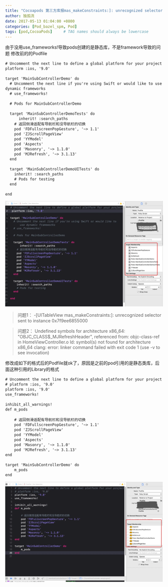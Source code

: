 ```yaml
---
title: "Cocoapods 第三方库报mas_makeConstraints:]: unrecognized selector"
author: 独孤流
date: 2017-05-13 01:04:00 +0800
categories: [Pod_bazel_spm, Pod]
tags: [pod,CocoaPods]     # TAG names should always be lowercase
---
```


由于没用use_frameworks!导致pods创建的是静态库，不是framework导致的问题
修改前的的Podfile
```
# Uncomment the next line to define a global platform for your project
platform :ios, '9.0'

target 'MainSubControllerDemo' do
  # Uncomment the next line if you're using Swift or would like to use dynamic frameworks
  # use_frameworks!

  # Pods for MainSubControllerDemo

  target 'MainSubControllerDemoTests' do
      inherit! :search_paths
    # 返回侧滑适配有导航栏和没导航栏的切换
    pod 'FDFullscreenPopGesture', '~> 1.1'
    pod 'ZJScrollPageView'
    pod 'YYModel'
    pod 'Aspects'
    pod 'Masonry', '~> 1.1.0'
    pod 'MJRefresh', '~> 3.1.13'
  end

  target 'MainSubControllerDemoUITests' do
    inherit! :search_paths
    # Pods for testing
  end

end
```
![image](/assets/img/pod/pod02-01.webp)
>问题1：
>-[UITableView mas_makeConstraints:]: unrecognized selector sent to instance 0x7f9ee6855000

>问题2：
Undefined symbols for architecture x86_64:
"OBJC_CLASS$_MJRefreshHeader", referenced from:
objc-class-ref in HomeViewController.o
ld: symbol(s) not found for architecture x86_64
clang: error: linker command failed with exit code 1 (use -v to see invocation)

修改成如下的格式后的Podfile就ok了，原因是之前的pod引用的是静态类库，后面这种引用的Library的格式
```
# Uncomment the next line to define a global platform for your project
# platform :ios, '9.0'
platform :ios, '9.0'
use_frameworks!

inhibit_all_warnings!
def m_pods

    # 返回侧滑适配有导航栏和没导航栏的切换
    pod 'FDFullscreenPopGesture', '~> 1.1'
    pod 'ZJScrollPageView'
    pod 'YYModel'
    pod 'Aspects'
    pod 'Masonry', '~> 1.1.0'
    pod 'MJRefresh', '~> 3.1.13'
end

target 'MainSubControllerDemo' do
    m_pods
end
```
![image](/assets/img/pod/pod02-02.webp)